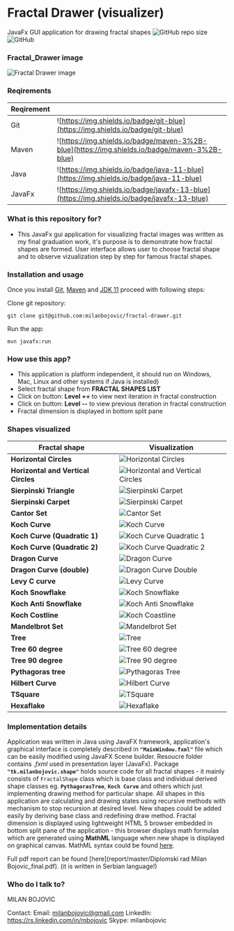 # Fractal Drawer (visualizer) #
 JavaFx GUI application for drawing fractal shapes
![GitHub repo size](https://img.shields.io/github/repo-size/milanbojovic/fractal-drawer) ![GitHub](https://img.shields.io/github/license/milanbojovic/kaggle-kobe-bryant-shot-selection)

### Fractal_Drawer image ###
![Fractal Drawer image](images/fractal-drawer-demonstration.gif)

  ### Reqirements
|Reqirement||
|--|--|
|Git|![https://img.shields.io/badge/git-blue](https://img.shields.io/badge/git-blue)|
|Maven|![https://img.shields.io/badge/maven-3%2B-blue](https://img.shields.io/badge/maven-3%2B-blue)|
|Java|![https://img.shields.io/badge/java-11-blue](https://img.shields.io/badge/java-11-blue)|
|JavaFx|![https://img.shields.io/badge/javafx-13-blue](https://img.shields.io/badge/javafx-13-blue)|

### What is this repository for?

* This JavaFx gui application for visualizing fractal images was written as my final graduation work, it's purpose is to demonstrate how fractal shapes are formed. User interface allows user to choose fractal shape and to observe vizualization step by step for famous fractal shapes.

 ### Installation and usage
Once you install [Git](https://www.atlassian.com/git/tutorials/install-git), [Maven](https://maven.apache.org/install.html) and [JDK 11](https://jdk.java.net/11/) proceed with following steps:

Clone git repository:

    git clone git@github.com:milanbojovic/fractal-drawer.git
Run the app:

    mvn javafx:run
       
### How use this app?

* This application is platform independent, it should run on Windows, Mac, Linux and other systems if Java is installed)
* Select fractal shape from __FRACTAL SHAPES LIST__
* Click on button: __Level ++__ to view next iteration in fractal construction
* Click on button: __Level --__ to view previous iteration in fractal construction
* Fractal dimension is displayed in bottom split pane


### Shapes visualized

| Fractal shape |Visualization|
|--|--|
| **Horizontal Circles**|![Horizontal Circles](images/horizontal-circles.png)
|**Horizontal and Vertical Circles**|![Horizontal and Vertical Circles](images/vertical-circles.png)
|**Sierpinski Triangle**|![Sierpinski Carpet](images/sierpinski-triangle.png)
|**Sierpinski Carpet**|![Sierpinski Carpet](images/sierpinski-carpet.png)
|**Cantor Set**|![Cantor Set](images/cantor-set.png)
|**Koch Curve**|![Koch Curve](images/koch-curve.png)
|**Koch Curve (Quadratic 1)**|![Koch Curve Quadratic 1](images/koch-curve-quadratic-1.png)
|**Koch Curve (Quadratic 2)**|![Koch Curve Quadratic 2](images/koch-curve-quadratic-2.png)
|**Dragon Curve**|![Dragon Curve](images/dragon-curve.png)
|**Dragon Curve (double)**|![Dragon Curve Double](images/twin-dragon-curve.png)
|**Levy C curve**|![Levy Curve](images/levy-curve.png)
|**Koch Snowflake**|![Koch Snowflake](images/koch-snowflake.png)
|**Koch Anti Snowflake**|![Koch Anti Snowflake](images/koch-anti-snowflake.png)
|**Koch Costline**|![Koch Coastline](images/koch-coastline.png)
|**Mandelbrot Set**|![Mandelbrot Set](images/mandelbrot-set.png)
|**Tree**|![Tree](images/tree-basic.png)
|**Tree 60 degree**|![Tree 60 degree](images/tree-60-degree.png)
|**Tree 90 degree**|![Tree 90 degree](images/tree-90-degree.png)
|**Pythagoras tree**|![Pythagoras Tree](images/pythagoras-tree.png)
|**Hilbert Curve**|![Hilbert Curve](images/hilbert-curve.png)
|**TSquare**|![TSquare](images/t-square.png)
|**Hexaflake**|![Hexaflake](images/hexaflake.png)


### Implementation details
Application was written in Java using JavaFX framework, application's graphical interface is completely described in __`"MainWindow.fxml"`__ file which can be easily modified using JavaFX Scene builder. Resoucre folder contains *.fxml* used in presentation layer (JavaFx). Package __`"tk.milanbojovic.shape"`__ holds source code for all fractal shapes - it mainly consists of `FractalShape` class which is base class and individual derived shape classes eg. __`PythagorasTree`__, __`Koch Curve`__ and others which just implementing drawing method for particular shape. All shapes in this application are calculating and drawing states using recursive methods with mechanism to stop recursion at desired level. New shapes could be added easily by deriving base class and redefining draw method.
Fractal dimension is displayed using lightweight HTML 5 browser embedded in bottom split pane of the application - this browser displays math formulas which are generated using __MathML__ language when new shape is displayed on graphical canvas. MathML syntax could be found [here](http://www.tutorialspoint.com/html5/html5_mathml.htm).

Full pdf report can be found [here](report/master/Diplomski rad Milan Bojovic_final.pdf). (it is written in Serbian language!)

### Who do I talk to? ###

MILAN BOJOVIC

Contact:
Email: milanbojovic@gmail.com
LinkedIn: https://rs.linkedin.com/in/mbojovic
Skype: milanbojovic

<!--stackedit_data:
eyJoaXN0b3J5IjpbMTE4NDIzMjg1OCw4NTAzMDExNDUsMTQzMj
YzNzU3NSwxMjg1MDc0MDY5LC00OTEzODQ3MjIsLTE0MDkwMjgy
OTAsLTE2NTUxMjY0ODEsLTE4NTEzNTY1NjIsMTQ2NTY4OTkwNS
wxMjA2NTg3NDUzLC0xMTIzODY0Njg3LC05NDc3NzM5MjksMTg4
ODkxNjUxMCwtOTI4MjY4NDk3LC00NTkxODgyNDVdfQ==
-->